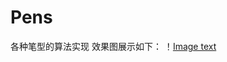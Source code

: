 # Pens
各种笔型的算法实现
效果图展示如下：
！[Image text](https://github.com/doubledouble123/Pens/blob/master/%E6%95%88%E6%9E%9C%E5%9B%BE/show.png)
